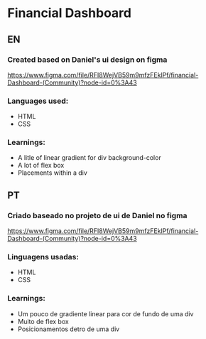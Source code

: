 # Financial Dashboard

## EN

### Created based on Daniel's ui design on figma
https://www.figma.com/file/RFI8WejVB59m9mfzFEklPf/financial-Dashboard-(Community)?node-id=0%3A43

### Languages used:
* HTML
* CSS

### Learnings:
* A litle of linear gradient for div background-color
* A lot of flex box
* Placements within a div

## PT

### Criado baseado no projeto de ui de Daniel no figma
https://www.figma.com/file/RFI8WejVB59m9mfzFEklPf/financial-Dashboard-(Community)?node-id=0%3A43

### Linguagens usadas:
* HTML
* CSS

### Learnings:
* Um pouco de gradiente linear para cor de fundo de uma div
* Muito de flex box
* Posicionamentos detro de uma div
